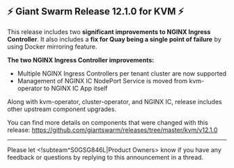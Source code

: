 ## :zap:  Giant Swarm Release 12.1.0 for KVM :zap:

This release includes two **significant improvements to NGINX Ingress Controller**. It also includes a **fix for Quay being a single point of failure** by using Docker mirroring feature.

**The two NGINX Ingress Controller improvements:**

- Multiple NGINX Ingress Controllers per tenant cluster are now supported
- Management of NGINX IC NodePort Service is moved from kvm-operator to NGINX IC App itself

Along with kvm-operator, cluster-operator, and NGINX IC, release includes other upstream component upgrades.

You can find more details on components that were changed with this release: https://github.com/giantswarm/releases/tree/master/kvm/v12.1.0

---
Please let <!subteam^S0GSG846L|Product Owners> know if you have any feedback or questions by replying to this announcement in a thread.